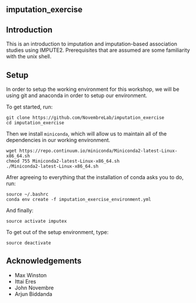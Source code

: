 imputation_exercise
---------------

## Introduction

This is an introduction to imputation and imputation-based association studies using IMPUTE2. Prerequisites that are assumed are some familiarity with the unix shell. 

## Setup

In order to setup the working environment for this workshop, we will be using git and anaconda in order to setup our environment.

To get started, run:

```
git clone https://github.com/NovembreLab/imputation_exercise
cd imputation_exercise
``` 

Then we install `miniconda`, which will allow us to maintain all of the dependencies in our working environment.

```
wget https://repo.continuum.io/miniconda/Miniconda2-latest-Linux-x86_64.sh
chmod 755 Miniconda2-latest-Linux-x86_64.sh
./Miniconda2-latest-Linux-x86_64.sh
```

Afrer agreeing to everything that the installation of conda asks you to do, run:

```
source ~/.bashrc
conda env create -f imputation_exercise_environment.yml
```

And finally:

```
source activate imputex
```

To get out of the setup environment, type:

```
source deactivate
```



## Acknowledgements

 * Max Winston
 * Ittai Eres
 * John Novembre
 * Arjun Biddanda 

